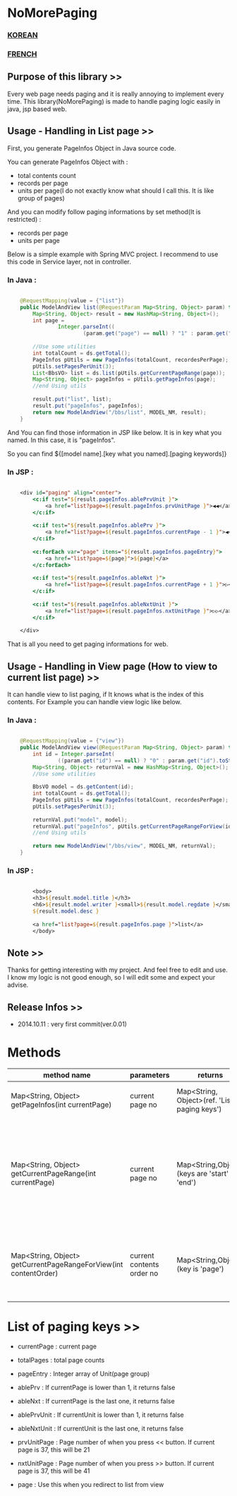 NoMorePaging
============

### <a href="README_KR.md">KOREAN</a>
### <a href="README_FR.md">FRENCH</a>


## Purpose of this library >>

Every web page needs paging and it is really annoying to implement every time.
This library(NoMorePaging) is made to handle paging logic easily in java, jsp based web.


## Usage - Handling in List page >>

First, you generate PageInfos Object in Java source code.

You can generate PageInfos Object with :
- total contents count
- records per page
- units per page(I do not exactly know what should I call this. It is like group of pages)

And you can modify follow paging informations by set method(It is restricted) :
- records per page
- units per page

Below is a simple example with Spring MVC project.
I recommend to use this code in Service layer, not in controller.

### In Java :

``` java

	@RequestMapping(value = {"list"})
	public ModelAndView list(@RequestParam Map<String, Object> param) throws Exception{
		Map<String, Object> result = new HashMap<String, Object>();
		int page = 
				Integer.parseInt((
						(param.get("page") == null) ? "1" : param.get("page").toString()));
		
		//Use some utilities
		int totalCount = ds.getTotal();
		PageInfos pUtils = new PageInfos(totalCount, recordesPerPage);
		pUtils.setPagesPerUnit(3);
		List<BbsVO> list = ds.list(pUtils.getCurrentPageRange(page));
		Map<String, Object> pageInfos = pUtils.getPageInfos(page);
		//end Using utils
		
		result.put("list", list);
		result.put("pageInfos", pageInfos);
		return new ModelAndView("/bbs/list", MODEL_NM, result);
	}

```

And You can find those information in JSP like below.
It is in key what you named. In this case, it is "pageInfos".

So you can find ${[model name].[key what you named].[paging keywords]} 

### In JSP :

```jsp

	<div id="paging" align="center">
		<c:if test="${result.pageInfos.ablePrvUnit }">
			<a href="list?page=${result.pageInfos.prvUnitPage }">◀◀︎</a>
		</c:if>
	
		<c:if test="${result.pageInfos.ablePrv }">
			<a href="list?page=${result.pageInfos.currentPage - 1 }">◀︎</a>
		</c:if>
		
		<c:forEach var="page" items="${result.pageInfos.pageEntry}">
			<a href="list?page=${page}">${page}</a>
		</c:forEach>
		
		<c:if test="${result.pageInfos.ableNxt }">
			<a href="list?page=${result.pageInfos.currentPage + 1 }">▷</a>
		</c:if>
		
		<c:if test="${result.pageInfos.ableNxtUnit }">
			<a href="list?page=${result.pageInfos.nxtUnitPage }">▷▷</a>
		</c:if>
		
	</div>

```

That is all you need to get paging informations for web.


## Usage - Handling in View page (How to view to current list page) >>

It can handle view to list paging, if It knows what is the index of this contents.
For Example you can handle view logic like below.

### In Java :

``` java

	@RequestMapping(value = {"view"})
	public ModelAndView view(@RequestParam Map<String, Object> param) throws Exception {
		int id = Integer.parseInt(
				((param.get("id") == null) ? "0" : param.get("id").toString()));
		Map<String, Object> returnVal = new HashMap<String, Object>();
		//Use some utilities
		
		BbsVO model = ds.getContent(id);
		int totalCount = ds.getTotal();
		PageInfos pUtils = new PageInfos(totalCount, recordesPerPage);
		pUtils.setPagesPerUnit(3);
		
		returnVal.put("model", model);
		returnVal.put("pageInfos", pUtils.getCurrentPageRangeForView(id));
		//end Using utils		
		
		return new ModelAndView("/bbs/view", MODEL_NM, returnVal);
	}

```

### In JSP :

``` jsp

		<body>
		<h3>${result.model.title }</h3>
		<h6>${result.model.writer }<small>${result.model.regdate }</small></h6>
		${result.model.desc }
		
		<a href="list?page=${result.pageInfos.page }">list</a>
		</body>

```


## Note >>

Thanks for getting interesting with my project. And feel free to edit and use.
I know my logic is not good enough, so I will edit some and expect your advise.


## Release Infos >>

- 2014.10.11 : very first commit(ver.0.01)


# Methods

| method name | parameters | returns | detail |
|-------------|------------|---------|--------|
|Map<String, Object> getPageInfos(int currentPage)| current page no | Map<String, Object>(ref. 'List of paging keys') | This method returns Informations of paging |
|Map<String, Object> getCurrentPageRange(int currentPage)| current page no | Map<String,Object>(keys are 'start' and 'end') | This method returns map with keys 'start' and 'end'. These numbers means rownum of records which showed in this page |
|Map<String, Object> getCurrentPageRangeForView(int contentOrder)| current contents order no | Map<String,Object>(key is 'page') | If contents order is 27 and records per page is 10, This method returns {page="2"} |


# List of paging keys >>

- currentPage : current page
- totalPages  : total page counts 
- pageEntry   : Integer array of Unit(page group) 
- ablePrv	  : If currentPage is lower than 1, it returns false
- ableNxt	  : If currentPage is the last one, it returns false
- ablePrvUnit : If currentUnit is lower than 1, it returns false
- ableNxtUnit : If currentUnit is the last one, it returns false
- prvUnitPage : Page number of when you press << button. If current page is 37, this will be 21
- nxtUnitPage : Page number of when you press >> button. If current page is 37, this will be 41

- page		  : Use this when you redirect to list from view 